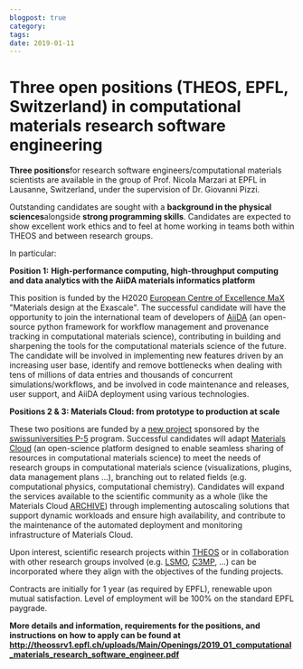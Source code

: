 ```yaml
---
blogpost: true
category:
tags:
date: 2019-01-11
---
```


# Three open positions (THEOS, EPFL, Switzerland) in computational materials research software engineering

**Three positions**for research software engineers/computational materials scientists are available in the group of Prof. Nicola Marzari at EPFL in Lausanne, Switzerland, under the supervision of Dr. Giovanni Pizzi.

Outstanding candidates are sought with a **background in the physical sciences**alongside **strong programming skills**. Candidates are expected to show excellent work ethics and to feel at home working in teams both within THEOS and between research groups.

In particular:

**Position 1:** **High-performance computing, high-throughput computing and data analytics with the AiiDA materials informatics platform**

This position is funded by the H2020 [European Centre of Excellence MaX](http://www.max-centre.eu/) "Materials design at the Exascale". The successful candidate will have the opportunity to join the international team of developers of [AiiDA](http://www.aiida.net/) (an open-source python framework for workflow management and provenance tracking in computational materials science), contributing in building and sharpening the tools for the computational materials science of the future. The candidate will be involved in implementing new features driven by an increasing user base, identify and remove bottlenecks when dealing with tens of millions of data entries and thousands of concurrent simulations/workflows, and be involved in code maintenance and releases, user support, and AiiDA deployment using various technologies.

**Positions 2 & 3: Materials Cloud: from prototype to production at scale**

These two positions are funded by a [new project](https://www.eurekalert.org/pub_releases/2019-01/ncoc-nmp011019.php) sponsored by the [swissuniversities P-5](https://www.swissuniversities.ch/en/organisation/projects-and-programmes/p-5/) program. Successful candidates will adapt [Materials Cloud](https://www.materialscloud.org/) (an open-science platform designed to enable seamless sharing of resources in computational materials science) to meet the needs of research groups in computational materials science (visualizations, plugins, data management plans …), branching out to related fields (e.g. computational physics, computational chemistry). Candidates will expand the services available to the scientific community as a whole (like the Materials Cloud [ARCHIVE](https://archive.materialscloud.org/)) through implementing autoscaling solutions that support dynamic workloads and ensure high availability, and contribute to the maintenance of the automated deployment and monitoring infrastructure of Materials Cloud.

Upon interest, scientific research projects within [THEOS](http://theossrv1.epfl.ch/) or in collaboration with other research groups involved (e.g. [LSMO](https://lsmo.epfl.ch/), [C3MP](https://c3mp.epfl.ch/), …) can be incorporated where they align with the objectives of the funding projects.

Contracts are initially for 1 year (as required by EPFL), renewable upon mutual satisfaction. Level of employment will be 100% on the standard EPFL paygrade.

**More details and information, requirements for the positions, and instructions on how to apply can be found at <http://theossrv1.epfl.ch/uploads/Main/Openings/2019_01_computational_materials_research_software_engineer.pdf>**
